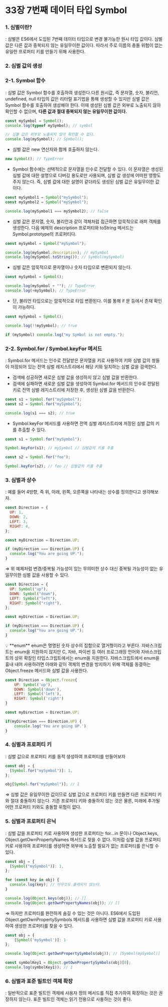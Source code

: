 # 33장 7번째 데이터 타입 Symbol

### 1. 심벌이란?

: 심벌은 ES6에서 도입된 7번째 데이터 타입으로 변경 불가능한 원시 타입 값이다. 심벌 값은 다른 값과 중복되지 않는 유일무이한 값이다. 따라서 주로 이름의 충돌 위험이 없는 유일한 프로퍼티 키를 만들기 위해 사용한다.

### 2. 심벌 값의 생성

### 2-1. Symbol 함수

: 심벌 값은 Symbol 함수를 호출하여 생성한다.다른 원시값, 즉 문자열, 숫자, 불리언, undefined, null 타입의 값은 리터럴 표기법을 통해 생성할 수 있지만 심벌 값은 Symbol 함수를 호출하여 생성해야 한다. 이때 생성된 심벌 값은 외부로 노출되지 않아 확인할 수 없으며, **다른 값과 절대 중복되지 않는 유일무이한 값이다.**

```jsx
const mySymbol = Symbol();
console.log(typeof mySymbol); // symbol

// 심볼 값은 외부로 노출되지 않아 확인할 수 없다.
console.log(mySymbol); // Symbol();
```

- 심벌 값은 new 연산자와 함께 호출하지 않는다.

```jsx
new Symbol(); // TypeError
```

- Symbol 함수에는 선택적으로 문자열을 인수로 전달할 수 있다. 이 문자열은 생성된 심벌 값에 대한 설명으로 디버깅 용도로만 사용되며, 심벌 값 생성에 어떠한 영향도 주지 않는다. 즉, 심벌 값에 대한 설명이 같더라도 생성된 심벌 값은 유일무이한 값이다.

```jsx
const mySymbol1 = Symbol("mySymbol");
const mySymbol2 = Symbol("mySymbol");

console.log(mySymbol1 === mySymbol2); // false
```

- 심벌 값은 문자열, 숫자, 불리언과 같이 객체처럼 접근하면 암묵적으로 래퍼 객체를 생성한다. 다음 예제의 description 프로퍼티와 toString 메서드는 Symbol.prototype의 프로퍼티다.

```jsx
const mySymbol = Symbol("mySymbol");

console.log(mySymbol.description); // mySymbol
console.log(mySymbol.toString()); // Symbol(mySymbol)
```

- 심벌 값은 암묵적으로 문자열이나 숫자 타입으로 변환되지 않는다.

```jsx
const mySymbol = Symbol();

console.log(mySymbol + ""); // TypeError
console.log(+mySymbol); // TypeError
```

- 단, 불리언 타입으로는 암묵적으로 타입 변환된다. 이를 통해 if 문 등에서 존재 확인이 가능하다.

```jsx
const mySymbol = Symbol();

console.log(!!mySymbol); // true

if (mySymbol) console.log("my Symbol is not empty.");
```

### 2-2. Symbol.for / Symbol.keyFor 메서드

: Symbol.for 메서드는 인수로 전달받은 문자열을 키로 사용하여 키와 심벌 값의 쌍들이 저장되어 있는 전역 심벌 레지스트리에서 해당 키와 일치하는 심벌 값을 검색한다.

- 검색에 성공하면 새로운 심벌 값을 생성하지 않고 심벌 값을 반환한다.
- 검색에 실패하면 새로운 심벌 값을 생성하여 Symbol.for 메서드의 인수로 전달된 키로 전역 심벌 레지스트리에 저장한 후, 생성된 심벌 값을 반환한다.

```jsx
const s1 = Symbol.for("mySymbol");
const s2 = Symbol.for("mySymbol");

console.log(s1 === s2); // true
```

- Symbol.keyFor 메서드를 사용하면 전역 심벌 레지스트리에 저장된 심벌 값의 키를 추출할 수 있다.

```jsx
const s1 = Symbol.for("mySymbol");

Symbol.keyFor(s1); // mySymbol // 심벌값의 키를 추출

const s2 = Symbol.for("foo");

Symbol.keyFor(s2); // foo // 심벌값의 키를 추출
```

### 3. 심벌과 상수

: 예를 들어 4방향, 즉 위, 아래, 왼쪽, 오른쪽을 나타내는 상수를 정의한다고 생각해보자.

```jsx
const Direction = {
  UP: 1,
  DOWN: 2,
  LEFT: 3,
  RIGHT: 4,
};

const myDirection = Direction.UP;

if (myDirection === Direction.UP) {
  console.log("You are going UP.");
}
```

⇒ 위 예제처럼 변경/중복될 가능성이 있는 무의미한 상수 대신 중복될 가능성이 없는 유일무이한 심벌 값을 사용할 수 있다.

```jsx
const Direction = {
  UP: Symbol("up"),
  DOWN: Symbol("down"),
  LEFT: Symbol("left"),
  RIGHT: Symbol("right"),
};

const myDirection = Direction.UP;

if (myDirection === Direction.UP) {
  console.log("You are going UP.");
}
```

<aside>
💡 **enum**
enum은 명명된 숫자 상수의 집합으로 열거형이라고 부른다. 자바스크립트는 enum을 지원하지 않지만 C, 자바, 파이썬 등 여러 프로그래밍 언어와 자바스크립트의 상위 확장인 타입스크립트에서는 enum을 지원한다. 자바스크립트에서 enum을 흉내 내어 사용하려면 아래와 같이 객체의 변경을 방지하기 위해 객체를 동결하는 Object.freeze 메서드와 심벌 값을 사용한다.

```jsx
const Direction = Object.freeze{
	UP: Symbol('up'),
	DOWN: Symbol('down'),
	LEFT: Symbol('left'),
	RIGHT: Symbol('right')
}

const myDirection = Direction.UP;

if(myDirection === Direction.UP) {
	console.log('You are going UP.')
}
```

</aside>

### 4. 심벌과 프로퍼티 키

: 심벌 값으로 프로퍼티 키를 동적 생성하여 프로퍼티를 만들어보자

```jsx
const obj = {
  [Symbol.for("mySymbol")]: 1,
};

obj[Symbol.for("mySymbol")]; // 1
```

⇒ 심벌 값은 유일무이한 값이므로 심벌 값으로 프로퍼티 키를 만들면 다른 프로퍼티 키와 절대 충돌하지 않는다. 기존 프로퍼티 키와 충돌하지 않는 것은 물론, 미래에 추가될 어떤 프로퍼티 키와도 충돌할 위험이 없다.

### 5. 심벌과 프로퍼티 은닉

: 심벌 값을 프로퍼티 키로 사용하여 생성한 프로퍼티는 for…in 문이나 Object.keys, Object.getOwnPropertyNames 메서드로 찾을 수 없다. 이처럼 심벌 값을 프로퍼티 키로 사용하여 프로퍼티를 생성하면 외부에 노출할 필요가 없는 프로퍼티를 은닉할 수 있다.

```jsx
const obj = {
  [Symbol("mySymbol")]: 1,
};

for (const key in obj) {
  console.log(key); // 아무것도 출력되지 않는다.
}

console.log(Object.keys(obj)); // []
console.log(Object.getOwnPropertyNames(obj)); // []
```

⇒ 하지만 프로퍼티를 완전하게 숨길 수 있는 것은 아니다. ES6에서 도입된 Object.getOwnPropertySymbols 메서드를 사용하면 심벌 값을 프로퍼티 키로 사용하여 생성한 프로퍼티를 찾을 수 있다.

```jsx
const obj = {
	[Symbol('mySymbol')]: 1
};

console.log(Object.getOwnPropertySymbols(obj)); // [Symbol(mySymbol)]

const symbolKey1 = Object.getOwnPropertySymbols(obj)[0];
console.log(symbolKey1)); // 1
```

### 6. 심벌과 표준 빌트인 객체 확장

: 일반적으로 표준 빌트인 객체에 사용자 정의 메서드를 직접 추가하여 확장하는 것은 권장하지 않는다. 표준 빌트인 객체는 읽기 전용으로 사용하는 것이 좋다.

```jsx

```
